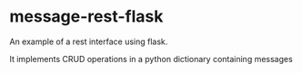 message-rest-flask
==================

An example of a rest interface using flask.

It implements CRUD operations in a python dictionary containing messages
